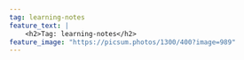 ```yaml
---
tag: learning-notes
feature_text: |
    <h2>Tag: learning-notes</h2>
feature_image: "https://picsum.photos/1300/400?image=989"
---
```

